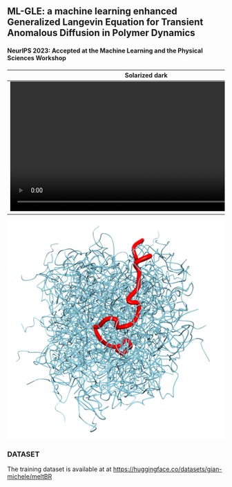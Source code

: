 ## ML-GLE: a machine learning enhanced Generalized Langevin Equation for Transient Anomalous Diffusion in Polymer Dynamics

#### NeurIPS 2023: Accepted at the Machine Learning and the Physical Sciences Workshop

Solarized dark             |  Solarized Ocean
:-------------------------:|:-------------------------:
<video width="630" height="300" src="https://github.com/Gian-Michele-Cherchi/ml-gle/assets/43932730/fc1f6bfb-ca91-464f-a038-afde3aaa9532"></video>   |  <video width="630" height="300" src="https://github.com/Gian-Michele-Cherchi/ml-gle/assets/43932730/74b6e5b1-ed34-428a-b3c5-5b9d237e3111"></video>








![1700335536342](image/README/1700335536342.png)

### DATASET

The training dataset is available at at https://huggingface.co/datasets/gian-michele/meltBR
